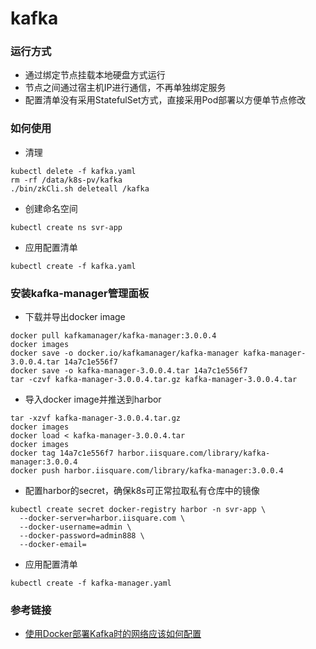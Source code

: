 # kafka

### 运行方式
- 通过绑定节点挂载本地硬盘方式运行
- 节点之间通过宿主机IP进行通信，不再单独绑定服务
- 配置清单没有采用StatefulSet方式，直接采用Pod部署以方便单节点修改

### 如何使用
- 清理
```
kubectl delete -f kafka.yaml
rm -rf /data/k8s-pv/kafka
./bin/zkCli.sh deleteall /kafka
```
- 创建命名空间
```
kubectl create ns svr-app
```
- 应用配置清单
```
kubectl create -f kafka.yaml
```

### 安装kafka-manager管理面板
- 下载并导出docker image
```
docker pull kafkamanager/kafka-manager:3.0.0.4
docker images
docker save -o docker.io/kafkamanager/kafka-manager kafka-manager-3.0.0.4.tar 14a7c1e556f7
docker save -o kafka-manager-3.0.0.4.tar 14a7c1e556f7
tar -czvf kafka-manager-3.0.0.4.tar.gz kafka-manager-3.0.0.4.tar
```
- 导入docker image并推送到harbor
```
tar -xzvf kafka-manager-3.0.0.4.tar.gz
docker images
docker load < kafka-manager-3.0.0.4.tar
docker images
docker tag 14a7c1e556f7 harbor.iisquare.com/library/kafka-manager:3.0.0.4
docker push harbor.iisquare.com/library/kafka-manager:3.0.0.4
```
- 配置harbor的secret，确保k8s可正常拉取私有仓库中的镜像
```
kubectl create secret docker-registry harbor -n svr-app \
  --docker-server=harbor.iisquare.com \
  --docker-username=admin \
  --docker-password=admin888 \
  --docker-email=
```
- 应用配置清单
```
kubectl create -f kafka-manager.yaml
```

### 参考链接
- [使用Docker部署Kafka时的网络应该如何配置](https://xinze.fun/2019/11/11/%E4%BD%BF%E7%94%A8Docker%E9%83%A8%E7%BD%B2Kafka%E6%97%B6%E7%9A%84%E7%BD%91%E7%BB%9C%E5%BA%94%E8%AF%A5%E5%A6%82%E4%BD%95%E9%85%8D%E7%BD%AE/)
